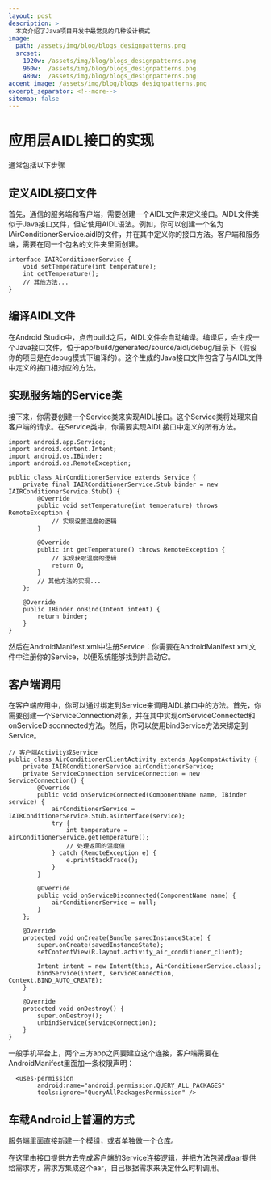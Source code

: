 ```yaml
---
layout: post
description: > 
  本文介绍了Java项目开发中最常见的几种设计模式
image: 
  path: /assets/img/blog/blogs_designpatterns.png
  srcset: 
    1920w: /assets/img/blog/blogs_designpatterns.png
    960w:  /assets/img/blog/blogs_designpatterns.png
    480w:  /assets/img/blog/blogs_designpatterns.png
accent_image: /assets/img/blog/blogs_designpatterns.png
excerpt_separator: <!--more-->
sitemap: false
---
```


# 应用层AIDL接口的实现
通常包括以下步骤
## 定义AIDL接口文件
首先，通信的服务端和客户端，需要创建一个AIDL文件来定义接口。AIDL文件类似于Java接口文件，但它使用AIDL语法。例如，你可以创建一个名为IAirConditionerService.aidl的文件，并在其中定义你的接口方法。客户端和服务端，需要在同一个包名的文件夹里面创建。

```
interface IAIRConditionerService {
    void setTemperature(int temperature);
    int getTemperature();
    // 其他方法...
}
```
## 编译AIDL文件
在Android Studio中，点击build之后，AIDL文件会自动编译。编译后，会生成一个Java接口文件，位于app/build/generated/source/aidl/debug/目录下（假设你的项目是在debug模式下编译的）。这个生成的Java接口文件包含了与AIDL文件中定义的接口相对应的方法。

## 实现服务端的Service类
接下来，你需要创建一个Service类来实现AIDL接口。这个Service类将处理来自客户端的请求。在Service类中，你需要实现AIDL接口中定义的所有方法。

```
import android.app.Service;
import android.content.Intent;
import android.os.IBinder;
import android.os.RemoteException;

public class AirConditionerService extends Service {
    private final IAIRConditionerService.Stub binder = new IAIRConditionerService.Stub() {
        @Override
        public void setTemperature(int temperature) throws RemoteException {
            // 实现设置温度的逻辑
        }

        @Override
        public int getTemperature() throws RemoteException {
            // 实现获取温度的逻辑
            return 0;
        }
        // 其他方法的实现...
    };

    @Override
    public IBinder onBind(Intent intent) {
        return binder;
    }
}
```
然后在AndroidManifest.xml中注册Service：你需要在AndroidManifest.xml文件中注册你的Service，以便系统能够找到并启动它。

## 客户端调用
在客户端应用中，你可以通过绑定到Service来调用AIDL接口中的方法。首先，你需要创建一个ServiceConnection对象，并在其中实现onServiceConnected和onServiceDisconnected方法。然后，你可以使用bindService方法来绑定到Service。

```
// 客户端Activity或Service
public class AirConditionerClientActivity extends AppCompatActivity {
    private IAIRConditionerService airConditionerService;
    private ServiceConnection serviceConnection = new ServiceConnection() {
        @Override
        public void onServiceConnected(ComponentName name, IBinder service) {
            airConditionerService = IAIRConditionerService.Stub.asInterface(service);
            try {
                int temperature = airConditionerService.getTemperature();
                // 处理返回的温度值
            } catch (RemoteException e) {
                e.printStackTrace();
            }
        }

        @Override
        public void onServiceDisconnected(ComponentName name) {
            airConditionerService = null;
        }
    };

    @Override
    protected void onCreate(Bundle savedInstanceState) {
        super.onCreate(savedInstanceState);
        setContentView(R.layout.activity_air_conditioner_client);

        Intent intent = new Intent(this, AirConditionerService.class);
        bindService(intent, serviceConnection, Context.BIND_AUTO_CREATE);
    }

    @Override
    protected void onDestroy() {
        super.onDestroy();
        unbindService(serviceConnection);
    }
}
```

一般手机平台上，两个三方app之间要建立这个连接，客户端需要在AndroidManifest里面加一条权限声明：

```
  <uses-permission
        android:name="android.permission.QUERY_ALL_PACKAGES"
        tools:ignore="QueryAllPackagesPermission" />
```

## 车载Android上普遍的方式

服务端里面直接新建一个模组，或者单独做一个仓库。

在这里由接口提供方去完成客户端的Service连接逻辑，并把方法包装成aar提供给需求方，需求方集成这个aar，自己根据需求来决定什么时机调用。
